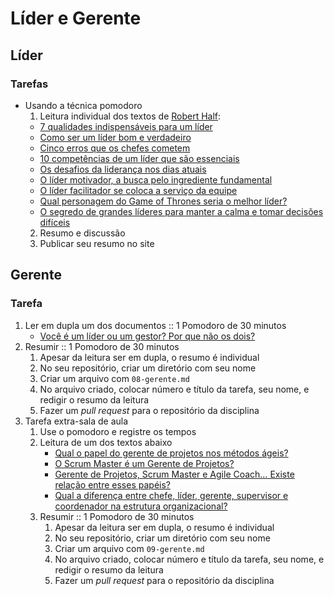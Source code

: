 # Líder e Gerente

## Líder

### Tarefas

- Usando a técnica pomodoro
  1. Leitura individual dos textos de [Robert Half](https://www.roberthalf.com.br):
  - [7 qualidades indispensáveis para um líder](https://www.roberthalf.com.br/blog/carreira/7-qualidades-indispensaveis-para-um-lider)
  - [Como ser um líder bom e verdadeiro](https://www.roberthalf.com.br/blog/carreira/como-ser-um-lider-bom-e-verdadeiro)
  - [Cinco erros que os chefes cometem](https://www.roberthalf.com.br/blog/dicas/cinco-erros-que-os-chefes-cometem)
  - [10 competências de um líder que são essenciais](https://www.roberthalf.com.br/blog/carreira/10-competencias-de-um-lider-que-sao-essenciais)
  - [Os desafios da liderança nos dias atuais](https://www.roberthalf.com.br/blog/carreira/os-desafios-da-lideranca-nos-dias-atuais)
  - [O líder motivador, a busca pelo ingrediente fundamental](https://www.roberthalf.com.br/blog/experts/o-lider-motivador-busca-pelo-ingrediente-fundamental)
  - [O líder facilitador se coloca a serviço da equipe](https://www.roberthalf.com.br/blog/carreira/o-lider-facilitador-se-coloca-servico-da-equipe)
  - [Qual personagem do Game of Thrones seria o melhor líder?](https://www.roberthalf.com.br/blog/carreira/qual-personagem-do-game-thrones-seria-o-melhor-lider)
  - [O segredo de grandes líderes para manter a calma e tomar decisões difíceis](https://www.roberthalf.com.br/blog/carreira/o-segredo-de-grandes-lideres-para-manter-calma-e-tomar-decisoes-dificeis)
  2. Resumo e discussão
  3. Publicar seu resumo no site

## Gerente

### Tarefa

1. Ler em dupla um dos documentos :: 1 Pomodoro de 30 minutos
   - [Você é um líder ou um gestor? Por que não os dois?](http://www.administradores.com.br/artigos/carreira/voce-e-um-lider-ou-um-gestor-por-que-nao-os-dois/96247/)
2. Resumir :: 1 Pomodoro de 30 minutos
   1. Apesar da leitura ser em dupla, o resumo é individual
   2. No seu repositório, criar um diretório com seu nome
   3. Criar um arquivo com `08-gerente.md`
   4. No arquivo criado, colocar número e título da tarefa, seu nome, e redigir o resumo da leitura
   5. Fazer um _pull request_ para o repositório da disciplina
3. Tarefa extra-sala de aula
   1. Use o pomodoro e registre os tempos
   2. Leitura de um dos textos abaixo
      - [Qual o papel do gerente de projetos nos métodos ágeis?](https://www.projectbuilder.com.br/blog/qual-o-papel-do-gerente-de-projetos-nos-metodos-ageis/)
      - [O Scrum Master é um Gerente de Projetos?](http://netproject.com.br/blog/o-scrum-master-e-um-gerente-de-projetos/)
      - [Gerente de Projetos, Scrum Master e Agile Coach… Existe relação entre esses papéis?](http://www.annelisegripp.com.br/gerente-de-projetos-scrum-master-e-agile-coach-qual-a-relacao-entre-esses-papeis/)
      - [Qual a diferença entre chefe, líder, gerente, supervisor e coordenador na estrutura organizacional?](https://www.treasy.com.br/blog/lider-chefe-gerente-coordenador-supervisor/)
   3. Resumir :: 1 Pomodoro de 30 minutos
      1. Apesar da leitura ser em dupla, o resumo é individual
      2. No seu repositório, criar um diretório com seu nome
      3. Criar um arquivo com `09-gerente.md`
      4. No arquivo criado, colocar número e título da tarefa, seu nome, e redigir o resumo da leitura
      5. Fazer um _pull request_ para o repositório da disciplina
